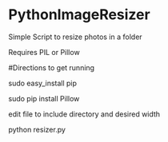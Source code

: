# PythonImageResizer
Simple Script to resize photos in a folder


Requires PIL or Pillow

#Directions to get running

sudo easy_install pip

sudo pip install Pillow

edit file to include directory and desired width

python resizer.py
